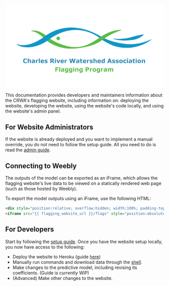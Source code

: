 ![](img/og_preview.png)

This documentation provides developers and maintainers information about the CRWA's flagging website, including information on: deploying the website, developing the website, using the website's code locally, and using the website's admin panel.

## For Website Administrators

If the website is already deployed and you want to implement a manual override, you do not need to follow the setup guide. All you need to do is read the [admin guide](admin).

## Connecting to Weebly

The outputs of the model can be exported as an iFrame, which allows the flagging website's live data to be viewed on a statically rendered web page (such as those hosted by Weebly).

To export the model outputs using an iFrame, use the following HTML:

```html
<div style="position:relative; overflow:hidden; width:100%; padding-top:75%;">
<iframe src="{{ flagging_website_url }}/flags" style="position:absolute; top:0; left:0; bottom:0; right:0; width:100%; height:100%;"></iframe>
```

## For Developers

Start by following the [setup guide](setup). Once you have the website setup locally, you now have access to the following:

- Deploy the website to Heroku (guide [here](deployment))
- Manually run commands and download data through the [shell](shell).
- Make changes to the predictive model, including revising its coefficients. (Guide is currently WIP)
- (Advanced) Make other changes to the website.
